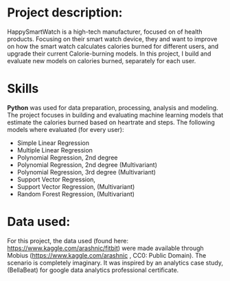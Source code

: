 # Project description:

HappySmartWatch is a high-tech manufacturer, focused on of health products. Focusing on their smart watch device, they and want to improve on how the smart watch calculates calories burned for different users, and upgrade their current Calorie-burning models. In this project, I build and evaluate new models on calories burned, separately for each user.

# Skills

**Python** was used for data preparation, processing, analysis and modeling.
The project focuses in building and evaluating machine learning models that estimate the calories burned based on heartrate and steps.
The following models where evaluated (for every user):
  - Simple Linear Regression
  - Multiple Linear Regression 
  - Polynomial Regression, 2nd degree
  - Polynomial Regression, 2nd degree (Multivariant)
  - Polynomial Regression, 3rd degree (Multivariant)
  - Support Vector Regression,
  - Support Vector Regression, (Multivariant)
  - Random Forest Regression, (Multivariant)

# Data used:

For this project, the data used (found here: https://www.kaggle.com/arashnic/fitbit) were made available through Mobius (https://www.kaggle.com/arashnic , CC0: Public Domain). The scenario is completely imaginary. It was inspired by an analytics case study, (BellaBeat) for google data analytics professional certificate.
